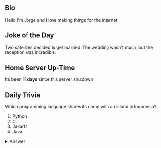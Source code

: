 ## Bio

Hello I'm Jorge and I love making things for the internet

## Joke of the Day

Two satellites decided to get married. The wedding wasn't much, but the reception was incredible.

## Home Server Up-Time

Its been **11 days** since this server shutdown


## Daily Trivia

Which programming language shares its name with an island in Indonesia?
 1. Python
 2. C
 3. Jakarta
 4. Java

<details>
  <summary>Answer</summary>
  Java
</details>
